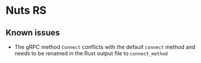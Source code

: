 # Nuts RS

## Known issues

- The gRPC method `Connect` conflicts with the default `connect` method and needs to be renamed in the Rust output file to `connect_method`
